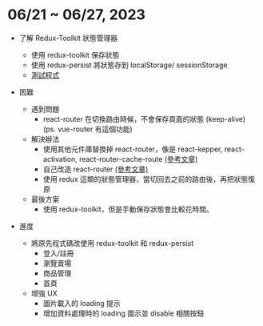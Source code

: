 # 06/21 ~ 06/27, 2023

- 了解 Redux-Toolkit 狀態管理器 
    - 使用 redux-toolkit 保存狀態
    - 使用 redux-persist 將狀態存到 localStorage/ sessionStorage
    - [測試程式](https://github.com/wei06097/React-Practice/tree/react-redux-test1)

- 困難 
    - 遇到問題
        - react-router 在切換路由時候，不會保存頁面的狀態 (keep-alive)
    (ps. vue-router 有這個功能)
    - 解決辦法
        - 使用其他元件庫替換掉 react-router，像是 react-kepper, react-activation, react-router-cache-route [(參考文章)](https://www.jb51.net/article/272253.htm)
        - 自己改造 react-router [(參考文章)](https://zhuanlan.zhihu.com/p/52693438?utm_id=0)
        - 使用 redux 這類的狀態管理器，當切回去之前的路由後，再把狀態復原
    - 最後方案
        - 使用 redux-toolkit，但是手動保存狀態會比較花時間。

- 進度
    - 將原先程式碼改使用 redux-toolkit 和 redux-persist
        - 登入/註冊
        - 瀏覽賣場
        - 商品管理
        - 首頁
    - 增強 UX
        - 圖片載入的 loading 提示
        - 增加資料處理時的 loading 圖示並 disable 相關按鈕